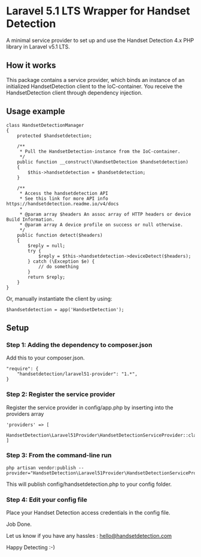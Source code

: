 # Laravel 5.1 LTS Wrapper for Handset Detection #

A minimal service provider to set up and use the Handset Detection 4.x PHP library in Laravel v5.1 LTS.

## How it works ##

This package contains a service provider, which binds an instance of an initialized HandsetDetection client to the IoC-container.
You receive the HandsetDetection client through dependency injection.

## Usage example ##

	class HandsetDetectionManager
	{
		protected $handsetdetection;

		/**
		 * Pull the HandsetDetection-instance from the IoC-container.
		 */
		public function __construct(\HandsetDetection $handsetdetection)
		{
			$this->handsetdetection = $handsetdetection;
		}

		/**
		 * Access the handsetdetection API
		 * See this link for more API info https://handsetdetection.readme.io/v4/docs
		 *
		 * @param array $headers An assoc array of HTTP headers or device Build Information.
		 * @param array A device profile on success or null otherwise.
		 */
		public function detect($headers)
		{
			$reply = null;
			try {
				$reply = $this->handsetdetection->deviceDetect($headers);
			} catch (\Exception $e) {
				// do something
			}
			return $reply;
		}
	}

Or, manually instantiate the client by using:

	$handsetdetection = app('HandsetDetection');

## Setup ##

### Step 1: Adding the dependency to composer.json ###

Add this to your composer.json.

	"require": {
	    "handsetdetection/laravel51-provider": "1.*",
	}

### Step 2: Register the service provider ###

Register the service provider in config/app.php by inserting into the providers array

	'providers' => [
	    HandsetDetection\Laravel51Provider\HandsetDetectionServiceProvider::class,
	]

### Step 3: From the command-line run ###

	php artisan vendor:publish --provider="HandsetDetection\Laravel51Provider\HandsetDetectionServiceProvider"

This will publish config/handsetdetection.php to your config folder.

###	Step 4: Edit your config file	###

Place your Handset Detection access credentials in the config file.

Job Done.

Let us know if you have any hassles : hello@handsetdetection.com

Happy Detecting :-)
